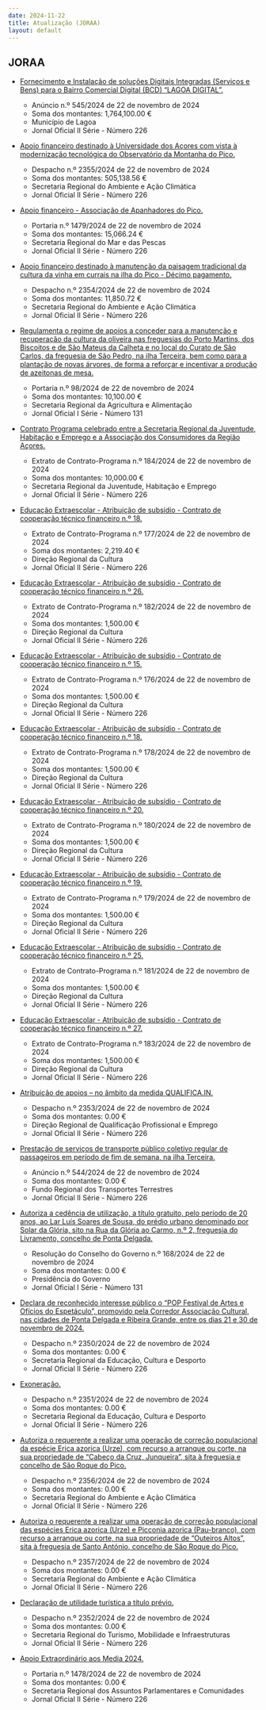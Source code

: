 ```yaml
---
date: 2024-11-22
title: Atualização (JORAA)
layout: default
---
```

## JORAA

* [Fornecimento e Instalação de soluções Digitais Integradas (Serviços e Bens) para o Bairro Comercial Digital (BCD) “LAGOA DIGITAL”.](https://jo.azores.gov.pt/#/ato/369db137-a449-40f6-9a0a-7c04e83332c9)
  * Anúncio n.º 545/2024 de 22 de novembro de 2024
  * Soma dos montantes: 1,764,100.00 €
  * Município de Lagoa
  * Jornal Oficial II Série - Número 226

* [Apoio financeiro destinado à Universidade dos Açores com vista à modernização tecnológica do Observatório da Montanha do Pico.](https://jo.azores.gov.pt/#/ato/404f4f2b-cdd0-469e-a831-714043cd0b87)
  * Despacho n.º 2355/2024 de 22 de novembro de 2024
  * Soma dos montantes: 505,138.56 €
  * Secretaria Regional do Ambiente e Ação Climática
  * Jornal Oficial II Série - Número 226

* [Apoio financeiro - Associação de Apanhadores do Pico.](https://jo.azores.gov.pt/#/ato/b2f3dd0f-0457-47d5-8733-8e452afba2df)
  * Portaria n.º 1479/2024 de 22 de novembro de 2024
  * Soma dos montantes: 15,066.24 €
  * Secretaria Regional do Mar e das Pescas
  * Jornal Oficial II Série - Número 226

* [Apoio financeiro destinado à manutenção da paisagem tradicional da cultura da vinha em currais na ilha do Pico - Décimo pagamento.](https://jo.azores.gov.pt/#/ato/486f453b-5d9c-4666-8240-31669eda5e85)
  * Despacho n.º 2354/2024 de 22 de novembro de 2024
  * Soma dos montantes: 11,850.72 €
  * Secretaria Regional do Ambiente e Ação Climática
  * Jornal Oficial II Série - Número 226

* [Regulamenta o regime de apoios a conceder para a manutenção e recuperação da cultura da oliveira nas freguesias do Porto Martins, dos Biscoitos e de São Mateus da Calheta e no local do Curato de São Carlos, da freguesia de São Pedro, na ilha Terceira, bem como para a plantação de novas árvores, de forma a reforçar e incentivar a produção de azeitonas de mesa.](https://jo.azores.gov.pt/#/ato/cc285ee7-f2e3-42e4-b947-2d7c924b112f)
  * Portaria n.º 98/2024 de 22 de novembro de 2024
  * Soma dos montantes: 10,100.00 €
  * Secretaria Regional da Agricultura e Alimentação
  * Jornal Oficial I Série - Número 131

* [Contrato Programa celebrado entre a Secretaria Regional da Juventude, Habitação e Emprego e a Associação dos Consumidores da Região Açores.](https://jo.azores.gov.pt/#/ato/ffca4306-4990-43c3-99ed-0355d926e3fc)
  * Extrato de Contrato-Programa n.º 184/2024 de 22 de novembro de 2024
  * Soma dos montantes: 10,000.00 €
  * Secretaria Regional da Juventude, Habitação e Emprego
  * Jornal Oficial II Série - Número 226

* [Educação Extraescolar - Atribuição de subsídio - Contrato de cooperação técnico financeiro n.º 18.](https://jo.azores.gov.pt/#/ato/d83a18b9-3ba3-4e32-91f4-3849d3c078db)
  * Extrato de Contrato-Programa n.º 177/2024 de 22 de novembro de 2024
  * Soma dos montantes: 2,219.40 €
  * Direção Regional da Cultura
  * Jornal Oficial II Série - Número 226

* [Educação Extraescolar - Atribuição de subsídio - Contrato de cooperação técnico financeiro n.º 26.](https://jo.azores.gov.pt/#/ato/76ef8a74-c0de-40b7-8885-e9eda9fa9c40)
  * Extrato de Contrato-Programa n.º 182/2024 de 22 de novembro de 2024
  * Soma dos montantes: 1,500.00 €
  * Direção Regional da Cultura
  * Jornal Oficial II Série - Número 226

* [Educação Extraescolar - Atribuição de subsídio - Contrato de cooperação técnico financeiro n.º 15.](https://jo.azores.gov.pt/#/ato/daf0be57-e424-4042-9b7b-1d228bbd2525)
  * Extrato de Contrato-Programa n.º 176/2024 de 22 de novembro de 2024
  * Soma dos montantes: 1,500.00 €
  * Direção Regional da Cultura
  * Jornal Oficial II Série - Número 226

* [Educação Extraescolar - Atribuição de subsídio - Contrato de cooperação técnico financeiro n.º 18.](https://jo.azores.gov.pt/#/ato/daf66b09-662d-4000-8e37-ad82068eee85)
  * Extrato de Contrato-Programa n.º 178/2024 de 22 de novembro de 2024
  * Soma dos montantes: 1,500.00 €
  * Direção Regional da Cultura
  * Jornal Oficial II Série - Número 226

* [Educação Extraescolar - Atribuição de subsídio - Contrato de cooperação técnico financeiro n.º 20.](https://jo.azores.gov.pt/#/ato/3f0df142-8fd2-44b6-a68d-ae7958f041bb)
  * Extrato de Contrato-Programa n.º 180/2024 de 22 de novembro de 2024
  * Soma dos montantes: 1,500.00 €
  * Direção Regional da Cultura
  * Jornal Oficial II Série - Número 226

* [Educação Extraescolar - Atribuição de subsídio - Contrato de cooperação técnico financeiro n.º 19.](https://jo.azores.gov.pt/#/ato/93570c47-b884-49d1-8f3f-9e4f0ffab5fb)
  * Extrato de Contrato-Programa n.º 179/2024 de 22 de novembro de 2024
  * Soma dos montantes: 1,500.00 €
  * Direção Regional da Cultura
  * Jornal Oficial II Série - Número 226

* [Educação Extraescolar - Atribuição de subsídio - Contrato de cooperação técnico financeiro n.º 25.](https://jo.azores.gov.pt/#/ato/9b766f6b-7b62-4eae-ad09-dba43a7ad968)
  * Extrato de Contrato-Programa n.º 181/2024 de 22 de novembro de 2024
  * Soma dos montantes: 1,500.00 €
  * Direção Regional da Cultura
  * Jornal Oficial II Série - Número 226

* [Educação Extraescolar - Atribuição de subsídio - Contrato de cooperação técnico financeiro n.º 27.](https://jo.azores.gov.pt/#/ato/a797c804-7451-45bd-af24-ac7ee1f6a7c7)
  * Extrato de Contrato-Programa n.º 183/2024 de 22 de novembro de 2024
  * Soma dos montantes: 1,500.00 €
  * Direção Regional da Cultura
  * Jornal Oficial II Série - Número 226

* [Atribuição de apoios – no âmbito da medida QUALIFICA.IN.](https://jo.azores.gov.pt/#/ato/d3bef292-d6c1-46ed-b032-73fd20aa11ad)
  * Despacho n.º 2353/2024 de 22 de novembro de 2024
  * Soma dos montantes: 0.00 €
  * Direção Regional de Qualificação Profissional e Emprego
  * Jornal Oficial II Série - Número 226

* [Prestação de serviços de transporte público coletivo regular de passageiros em período de fim de semana, na ilha Terceira.](https://jo.azores.gov.pt/#/ato/b91fb4f6-a85c-4770-a41a-3e3b412713de)
  * Anúncio n.º 544/2024 de 22 de novembro de 2024
  * Soma dos montantes: 0.00 €
  * Fundo Regional dos Transportes Terrestres
  * Jornal Oficial II Série - Número 226

* [Autoriza a cedência de utilização, a título gratuito, pelo período de 20 anos, ao Lar Luís Soares de Sousa, do prédio urbano denominado por Solar da Glória, sito na Rua da Glória ao Carmo, n.º 2, freguesia do Livramento, concelho de Ponta Delgada.](https://jo.azores.gov.pt/#/ato/15c705b2-c60e-4671-a203-828308efd02c)
  * Resolução do Conselho do Governo n.º 168/2024 de 22 de novembro de 2024
  * Soma dos montantes: 0.00 €
  * Presidência do Governo
  * Jornal Oficial I Série - Número 131

* [Declara de reconhecido interesse público o “POP Festival de Artes e Ofícios do Espetáculo”, promovido pela Corredor Associação Cultural, nas cidades de Ponta Delgada e Ribeira Grande, entre os dias 21 e 30 de novembro de 2024.](https://jo.azores.gov.pt/#/ato/2349dd00-5c08-43fd-9290-11b2379ceaa1)
  * Despacho n.º 2350/2024 de 22 de novembro de 2024
  * Soma dos montantes: 0.00 €
  * Secretaria Regional da Educação, Cultura e Desporto
  * Jornal Oficial II Série - Número 226

* [Exoneração.](https://jo.azores.gov.pt/#/ato/3ea947ba-96f0-44e0-804e-694ef96a37eb)
  * Despacho n.º 2351/2024 de 22 de novembro de 2024
  * Soma dos montantes: 0.00 €
  * Secretaria Regional da Educação, Cultura e Desporto
  * Jornal Oficial II Série - Número 226

* [Autoriza o requerente a realizar uma operação de correção populacional da espécie Erica azorica (Urze), com recurso a arranque ou corte, na sua propriedade de “Cabeço da Cruz, Junqueira”, sita à freguesia e concelho de São Roque do Pico.](https://jo.azores.gov.pt/#/ato/06edf38f-b035-43ec-a194-ff7a6c0260ae)
  * Despacho n.º 2356/2024 de 22 de novembro de 2024
  * Soma dos montantes: 0.00 €
  * Secretaria Regional do Ambiente e Ação Climática
  * Jornal Oficial II Série - Número 226

* [Autoriza o requerente a realizar uma operação de correção populacional das espécies Erica azorica (Urze) e Picconia azorica (Pau-branco), com recurso a arranque ou corte, na sua propriedade de “Outeiros Altos”, sita à freguesia de Santo António, concelho de São Roque do Pico.](https://jo.azores.gov.pt/#/ato/e48edcdf-e9e9-42ed-97ec-89191f4c7511)
  * Despacho n.º 2357/2024 de 22 de novembro de 2024
  * Soma dos montantes: 0.00 €
  * Secretaria Regional do Ambiente e Ação Climática
  * Jornal Oficial II Série - Número 226

* [Declaração de utilidade turística a título prévio.](https://jo.azores.gov.pt/#/ato/b266fea3-5d01-493f-8b37-0dc9c9b1cb66)
  * Despacho n.º 2352/2024 de 22 de novembro de 2024
  * Soma dos montantes: 0.00 €
  * Secretaria Regional do Turismo, Mobilidade e Infraestruturas
  * Jornal Oficial II Série - Número 226

* [Apoio Extraordinário aos Media 2024.](https://jo.azores.gov.pt/#/ato/50954e3a-d4fc-4b67-8e68-50066fc6eefe)
  * Portaria n.º 1478/2024 de 22 de novembro de 2024
  * Soma dos montantes: 0.00 €
  * Secretaria Regional dos Assuntos Parlamentares e Comunidades
  * Jornal Oficial II Série - Número 226
